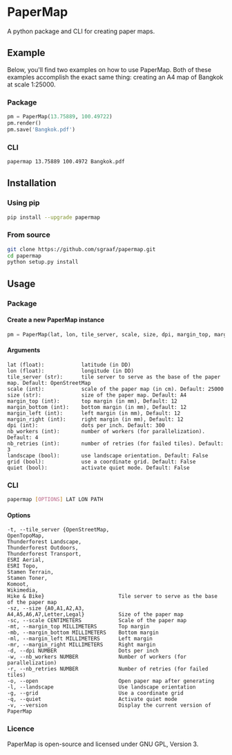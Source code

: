 # PaperMap

A python package and CLI for creating paper maps.

## Example
Below, you'll find two examples on how to use PaperMap. Both of these examples accomplish the exact same thing: creating an A4 map of Bangkok at scale 1:25000.

### Package
```python
pm = PaperMap(13.75889, 100.49722)
pm.render()
pm.save('Bangkok.pdf')
```

### CLI
```bash
papermap 13.75889 100.4972 Bangkok.pdf
```

## Installation
### Using pip
```bash
pip install --upgrade papermap
```

### From source
```bash
git clone https://github.com/sgraaf/papermap.git
cd papermap
python setup.py install
```

## Usage

### Package
#### Create a new PaperMap instance
```python
pm = PaperMap(lat, lon, tile_server, scale, size, dpi, margin_top, margin_bottom, margin_left, margin_right, nb_workers, nb_retries, landscape, grid, quiet)
```

#### Arguments
    lat (float):            latitude (in DD)
    lon (float):            longitude (in DD)
    tile_server (str):      tile server to serve as the base of the paper map. Default: OpenStreetMap
    scale (int):            scale of the paper map (in cm). Default: 25000
    size (str):             size of the paper map. Default: A4
    margin_top (int):       top margin (in mm), Default: 12
    margin_bottom (int):    bottom margin (in mm), Default: 12
    margin_left (int):      left margin (in mm), Default: 12
    margin_right (int):     right margin (in mm), Default: 12
    dpi (int):              dots per inch. Default: 300
    nb_workers (int):       number of workers (for parallelization). Default: 4
    nb_retries (int):       number of retries (for failed tiles). Default: 3
    landscape (bool):       use landscape orientation. Default: False
    grid (bool):            use a coordinate grid. Default: False
    quiet (bool):           activate quiet mode. Default: False
    
### CLI
```bash
papermap [OPTIONS] LAT LON PATH
```

#### Options
    -t, --tile_server {OpenStreetMap,
    OpenTopoMap,
    Thunderforest Landscape,
    Thunderforest Outdoors,
    Thunderforest Transport,
    ESRI Aerial,
    ESRI Topo,
    Stamen Terrain,
    Stamen Toner,
    Komoot,
    Wikimedia,
    Hike & Bike}                        Tile server to serve as the base of the paper map
    -sz, --size {A0,A1,A2,A3,
    A4,A5,A6,A7,Letter,Legal}           Size of the paper map
    -sc, --scale CENTIMETERS            Scale of the paper map
    -mt, --margin_top MILLIMETERS       Top margin
    -mb, --margin_bottom MILLIMETERS    Bottom margin
    -ml, --margin_left MILLIMETERS      Left margin
    -mr, --margin_right MILLIMETERS     Right margin
    -d, --dpi NUMBER                    Dots per inch
    -w, --nb_workers NUMBER             Number of workers (for parallelization)
    -r, --nb_retries NUMBER             Number of retries (for failed tiles)
    -o, --open                          Open paper map after generating
    -l, --landscape                     Use landscape orientation
    -g, --grid                          Use a coordinate grid
    -q, --quiet                         Activate quiet mode
    -v, --version                       Display the current version of PaperMap
    
### Licence
PaperMap is open-source and licensed under GNU GPL, Version 3.
